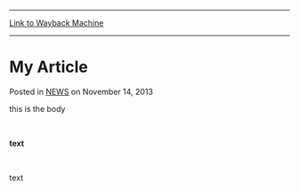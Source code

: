 
---
[Link to Wayback Machine](https://web.archive.org/web/20211028182438/https://magic.wizards.com/en/articles/archive/my-article-2013-11-13)

[_metadata_:description]:- "this is the body text text"
[_metadata_:generator]:- "Drupal 7 (http://drupal.org)"
[_metadata_:node]:- "116835"
[_metadata_:path_date]:- "2013-11-13"
[_metadata_:publish_date]:- "2013-11-14"
[_metadata_:source]:- "div-main-content"
[_metadata_:title]:- "My Article"
[_metadata_:wayback_capture_timestamp]:- "2021-10-28 18:24:38"
[_metadata_:wayback_raw_url]:- "https://web.archive.org/web/20211028182438id_/https://magic.wizards.com/en/articles/archive/my-article-2013-11-13"
[_metadata_:wayback_url]:- "https://magic.wizards.com/en/articles/archive/my-article-2013-11-13"
---


My Article
==========



 Posted in [NEWS](/en/articles)
 on November 14, 2013 










this is the body


 


**text**


 


text







